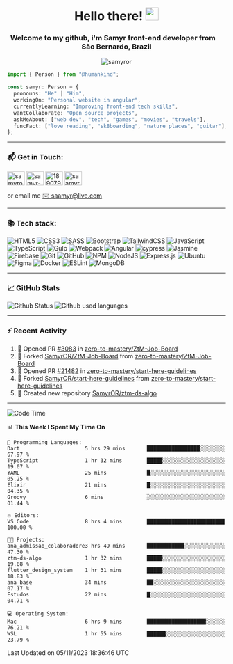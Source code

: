 <h1 align="center">Hello there! <img src="https://raw.githubusercontent.com/iampavangandhi/iampavangandhi/master/gifs/Hi.gif" width="30px"></h1>
<h3 align="center">Welcome to my github, i'm Samyr front-end developer from  <img src="https://cdn-icons-png.flaticon.com/512/197/197386.png" width="13"/>  <b>São Bernardo, Brazil</b></h3>

<p align="center"> <img src="https://komarev.com/ghpvc/?username=samyror&label=Profile%20views&color=0e75b6&style=flat" alt="samyror" /> </p>

```typescript
import { Person } from "@humankind";

const samyr: Person = {
  pronouns: "He" | "Him",
  workingOn: "Personal website in angular",
  currentlyLearning: "Improving front-end tech skills",
  wantCollaborate: "Open source projects",
  askMeAbout: ["web dev", "tech", "games", "movies", "travels"],
  funcFact: ["love reading", "sk8boarding", "nature places", "guitar"],
};
```

---

### 📬 Get in Touch:

<p align="left">
<a href="https://codepen.io/samyror" target="blank"><img align="center" src="https://cdn.jsdelivr.net/gh/devicons/devicon/icons/codepen/codepen-plain.svg" alt="samyror" height="32" width="40" /></a>
<a href="https://linkedin.com/in/samyr-ribeiro-82a720145" target="blank"><img align="center" src="https://cdn.jsdelivr.net/gh/devicons/devicon/icons/linkedin/linkedin-plain.svg" alt="samyr-ribeiro-82a720145" height="32" width="40" /></a>
<a href="https://pt.stackoverflow.com/users/189079" target="blank"><img align="center"  src="https://cdn.jsdelivr.net/npm/simple-icons@v5/icons/stackoverflow.svg" alt="189079" height="32" width="40" /></a>
<a href="https://www.hackerrank.com/saamyr" target="blank"><img align="center" src="https://cdn.jsdelivr.net/npm/simple-icons@v5/icons/hackerrank.svg" alt="saamyr" height="32" width="40" /></a>
</p>

or email me [✉️ saamyr@live.com](mailto:saamyr@live.com)

---

### 📚 Tech stack:

![HTML5](https://img.shields.io/badge/html5-%23E34F26.svg?style=for-the-badge&logo=html5&logoColor=white)
![CSS3](https://img.shields.io/badge/css3-%231572B6.svg?style=for-the-badge&logo=css3&logoColor=white)
![SASS](https://img.shields.io/badge/SASS-hotpink.svg?style=for-the-badge&logo=SASS&logoColor=white)
![Bootstrap](https://img.shields.io/badge/bootstrap-%23563D7C.svg?style=for-the-badge&logo=bootstrap&logoColor=white)
![TailwindCSS](https://img.shields.io/badge/tailwindcss-%2338B2AC.svg?style=for-the-badge&logo=tailwind-css&logoColor=white)
![JavaScript](https://img.shields.io/badge/javascript-%23323330.svg?style=for-the-badge&logo=javascript&logoColor=%23F7DF1E)
![TypeScript](https://img.shields.io/badge/typescript-%23007ACC.svg?style=for-the-badge&logo=typescript&logoColor=white)
![Gulp](https://img.shields.io/badge/GULP-%23CF4647.svg?style=for-the-badge&logo=gulp&logoColor=white)
![Webpack](https://img.shields.io/badge/webpack-%238DD6F9.svg?style=for-the-badge&logo=webpack&logoColor=black)
![Angular](https://img.shields.io/badge/angular-%23DD0031.svg?style=for-the-badge&logo=angular&logoColor=white)
![cypress](https://img.shields.io/badge/-cypress-%23E5E5E5?style=for-the-badge&logo=cypress&logoColor=058a5e)
![Jasmine](https://img.shields.io/badge/-Jasmine-%238A4182?style=for-the-badge&logo=Jasmine&logoColor=white)
![Firebase](https://img.shields.io/badge/firebase-%23039BE5.svg?style=for-the-badge&logo=firebase)
![Git](https://img.shields.io/badge/git-%23F05033.svg?style=for-the-badge&logo=git&logoColor=white)
![GitHub](https://img.shields.io/badge/github-%23121011.svg?style=for-the-badge&logo=github&logoColor=white)
![NPM](https://img.shields.io/badge/NPM-%23000000.svg?style=for-the-badge&logo=npm&logoColor=white)
![NodeJS](https://img.shields.io/badge/node.js-6DA55F?style=for-the-badge&logo=node.js&logoColor=white)
![Express.js](https://img.shields.io/badge/express.js-%23404d59.svg?style=for-the-badge&logo=express&logoColor=%2361DAFB)
![Ubuntu](https://img.shields.io/badge/Ubuntu-E95420?style=for-the-badge&logo=ubuntu&logoColor=white)
![Figma](https://img.shields.io/badge/figma-%23F24E1E.svg?style=for-the-badge&logo=figma&logoColor=white)
![Docker](https://img.shields.io/badge/docker-%230db7ed.svg?style=for-the-badge&logo=docker&logoColor=white)
![ESLint](https://img.shields.io/badge/ESLint-4B3263?style=for-the-badge&logo=eslint&logoColor=white)
![MongoDB](https://img.shields.io/badge/MongoDB-%234ea94b.svg?style=for-the-badge&logo=mongodb&logoColor=white)

---

### 📈 GitHub Stats

![Github Status](https://github-readme-stats.vercel.app/api?username=SamyrOR&show_icons=true&bg_color=FFF&title_color=b80f0a&text_color=000&icon_color=b80f0a&border_color=a9a9a9&line_height=20)
![Github used languages](https://github-readme-stats.vercel.app/api/top-langs?username=samyror&show_icons=true&locale=en&layout=compact&bg_color=FFF&title_color=b80f0a&text_color=000&icon_color=b80f0a&border_color=a9a9a9)

---

### ⚡ Recent Activity

<!--RECENT_ACTIVITY:start-->
1. 💪 Opened PR [#3083](https://github.com/zero-to-mastery/ZtM-Job-Board/pull/3083) in [zero-to-mastery/ZtM-Job-Board](https://github.com/zero-to-mastery/ZtM-Job-Board)
2. 🔱 Forked [SamyrOR/ZtM-Job-Board](https://github.com/SamyrOR/ZtM-Job-Board) from [zero-to-mastery/ZtM-Job-Board](https://github.com/zero-to-mastery/ZtM-Job-Board)
3. 💪 Opened PR [#21482](https://github.com/zero-to-mastery/start-here-guidelines/pull/21482) in [zero-to-mastery/start-here-guidelines](https://github.com/zero-to-mastery/start-here-guidelines)
4. 🔱 Forked [SamyrOR/start-here-guidelines](https://github.com/SamyrOR/start-here-guidelines) from [zero-to-mastery/start-here-guidelines](https://github.com/zero-to-mastery/start-here-guidelines)
5. 📔 Created new repository [SamyrOR/ztm-ds-algo](https://github.com/SamyrOR/ztm-ds-algo)
<!--RECENT_ACTIVITY:end-->

---

<!--START_SECTION:waka-->
![Code Time](http://img.shields.io/badge/Code%20Time-1%2C760%20hrs%2017%20mins-blue)

📊 **This Week I Spent My Time On** 

```text
💬 Programming Languages: 
Dart                     5 hrs 29 mins       █████████████████░░░░░░░░   67.97 % 
TypeScript               1 hr 32 mins        █████░░░░░░░░░░░░░░░░░░░░   19.07 % 
YAML                     25 mins             █░░░░░░░░░░░░░░░░░░░░░░░░   05.25 % 
Elixir                   21 mins             █░░░░░░░░░░░░░░░░░░░░░░░░   04.35 % 
Groovy                   6 mins              ░░░░░░░░░░░░░░░░░░░░░░░░░   01.44 % 

🔥 Editors: 
VS Code                  8 hrs 4 mins        █████████████████████████   100.00 % 

🐱‍💻 Projects: 
ana_admissao_colaboradore3 hrs 49 mins       ████████████░░░░░░░░░░░░░   47.30 % 
ztm-ds-algo              1 hr 32 mins        █████░░░░░░░░░░░░░░░░░░░░   19.08 % 
flutter_design_system    1 hr 31 mins        █████░░░░░░░░░░░░░░░░░░░░   18.83 % 
ana_base                 34 mins             ██░░░░░░░░░░░░░░░░░░░░░░░   07.17 % 
Estudos                  22 mins             █░░░░░░░░░░░░░░░░░░░░░░░░   04.71 % 

💻 Operating System: 
Mac                      6 hrs 9 mins        ███████████████████░░░░░░   76.21 % 
WSL                      1 hr 55 mins        ██████░░░░░░░░░░░░░░░░░░░   23.79 % 
```


 Last Updated on 05/11/2023 18:36:46 UTC
<!--END_SECTION:waka-->
